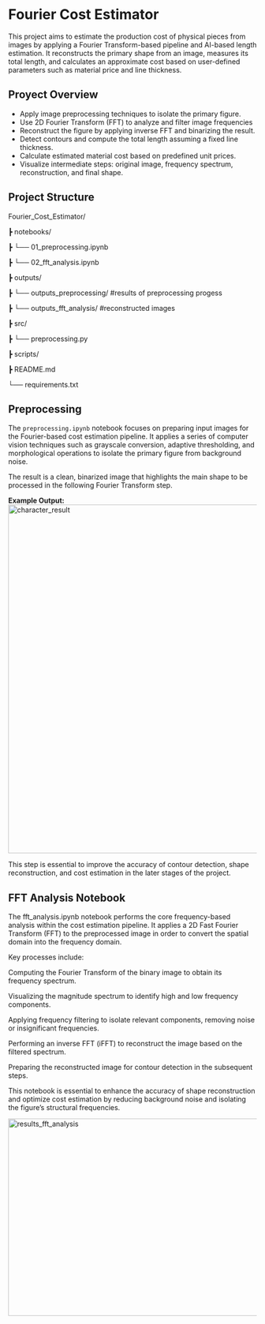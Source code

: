 # Fourier Cost Estimator

This project aims to estimate the production cost of physical pieces from images by applying a Fourier Transform-based pipeline and AI-based length estimation. It reconstructs the primary shape from an image, measures its total length, and calculates an approximate cost based on user-defined parameters such as material price and line thickness.

## Proyect Overview

- Apply image preprocessing techniques to isolate the primary figure.
- Use 2D Fourier Transform (FFT) to analyze and filter image frequencies
- Reconstruct the figure by applying inverse FFT and binarizing the result.
- Detect contours and compute the total length assuming a fixed line thickness.
- Calculate estimated material cost based on predefined unit prices.
- Visualize intermediate steps: original image, frequency spectrum, reconstruction, and final shape.

## Project Structure

Fourier_Cost_Estimator/

┣ notebooks/

┣  └── 01_preprocessing.ipynb

┣  └── 02_fft_analysis.ipynb

┣ outputs/

┣  └── outputs_preprocessing/ #results of preprocessing progess

┣  └── outputs_fft_analysis/ #reconstructed images

┣ src/

┣  └── preprocessing.py

┣  scripts/

┣ README.md

└── requirements.txt

## Preprocessing 

The `preprocessing.ipynb` notebook focuses on preparing input images for the Fourier-based cost estimation pipeline. It applies a series of computer vision techniques such as grayscale conversion, adaptive thresholding, and morphological operations to isolate the primary figure from background noise.

The result is a clean, binarized image that highlights the main shape to be processed in the following Fourier Transform step.

**Example Output:**
<img width="645" height="707" alt="character_result" src="https://github.com/user-attachments/assets/8656ac83-8e6b-41ec-bc53-bb2fea88d8a0" />

This step is essential to improve the accuracy of contour detection, shape reconstruction, and cost estimation in the later stages of the project.

## FFT Analysis Notebook

The fft_analysis.ipynb notebook performs the core frequency-based analysis within the cost estimation pipeline. It applies a 2D Fast Fourier Transform (FFT) to the preprocessed image in order to convert the spatial domain into the frequency domain.

Key processes include:

Computing the Fourier Transform of the binary image to obtain its frequency spectrum.

Visualizing the magnitude spectrum to identify high and low frequency components.

Applying frequency filtering to isolate relevant components, removing noise or insignificant frequencies.

Performing an inverse FFT (iFFT) to reconstruct the image based on the filtered spectrum.

Preparing the reconstructed image for contour detection in the subsequent steps.

This notebook is essential to enhance the accuracy of shape reconstruction and optimize cost estimation by reducing background noise and isolating the figure’s structural frequencies.

<img width="1000" height="400" alt="results_fft_analysis" src="https://github.com/user-attachments/assets/739d022f-86d1-4f92-8acc-b3e13ca03803" />



